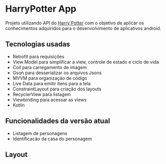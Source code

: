 # HarryPotter App

Projeto utilizando API do [Harry Potter](https://hp-api.onrender.com/) com o objetivo de aplicar os conhecimentos adquiridos para o desenvolvimento de aplicativos android.

## Tecnologias usadas
- Retrofit para requisições
- View Model para simplificar a view, controle de estado e ciclo de vida
- Coil para carregamento de imagem
- Gson para desserializar os arquivos Jsons
- MVVM para organização de código
- Live Data para emitir itens para a tela
- ConstraintLayout para criação dos layouts
- RecyclerView para listagem 
- Viewbinding para acessar as views
- Kotlin

## Funcionalidades da versão atual
- Listagem de personagens
- Identificacão da casa do personagem

## Layout
